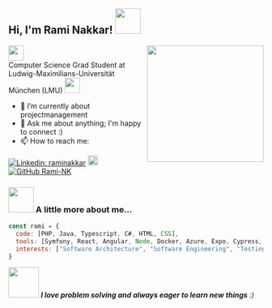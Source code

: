<h2> Hi, I'm Rami Nakkar! <img src="https://media.giphy.com/media/mGcNjsfWAjY5AEZNw6/giphy.gif" width="50"></h2>
<img align='right' src="https://media0.giphy.com/media/WFZvB7VIXBgiz3oDXE/200w.webp?cid=ecf05e47u7tq1f1ql2592jxuwi6ofql5txrhvpcjhn3dimzw&ep=v1_stickers_search&rid=200w.webp&ct=s" width="230">

<p>
    <img src="https://media.giphy.com/media/WUlplcMpOCEmTGBtBW/giphy.gif" width="30"></br>
      Computer Science Grad Student at Ludwig-Maximilians-Universität München (LMU)
    <img src="https://media.giphy.com/media/fYSnHlufseco8Fh93Z/giphy.gif" width="30"> 
  </em>
</p>

- 🌱 I’m currently about projectmanagement
- 💬 Ask me about anything; I'm happy to connect :) 
- 📫 How to reach me: 

[![Linkedin: raminakkar](https://img.shields.io/badge/-raminakkar-blue?style=flat-square&logo=Linkedin&logoColor=white&link=https://www.linkedin.com/in/raminakkar/)](https://www.linkedin.com/in/rami-nakkar-ab521a209/)
<a href="rami.nakkar00@gmail.com">
  <img src="https://img.shields.io/badge/Gmail-D14836?style=for-the-badge&logo=gmail&logoColor=white" height="20px">
</a>
[![GitHub Rami-NK](https://img.shields.io/github/followers/rami-nk?label=follow&style=social)](https://github.com/rami-nk)

### <img src="https://media.giphy.com/media/VgCDAzcKvsR6OM0uWg/giphy.gif" width="50"> A little more about me...  

```javascript
const rami = {
  code: [PHP, Java, Typescript, C#, HTML, CSS],
  tools: [Symfony, React, Angular, Node, Docker, Azure, Expo, Cypress, React Native],
  interests: ["Software Architecture", "Software Engineering", "Testing", "Agile methodologies", "Cloud"]
}
```
<img src="https://media.giphy.com/media/LnQjpWaON8nhr21vNW/giphy.gif" width="60"> <em><b>I love problem solving and always eager to learn new things</b></b> :)</em>

<!--
**rami-nk/rami-nk** is a ✨ _special_ ✨ repository because its `README.md` (this file) appears on your GitHub profile.

Here are some ideas to get you started:

- 🔭 I’m currently working on ...
- 🌱 I’m currently learning ...
- 👯 I’m looking to collaborate on ...
- 🤔 I’m looking for help with ...
- 💬 Ask me about ...
- 📫 How to reach me: ...
- 😄 Pronouns: ...
- ⚡ Fun fact: ...
-->
